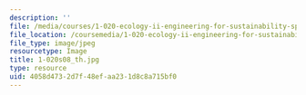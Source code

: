 ```yaml
---
description: ''
file: /media/courses/1-020-ecology-ii-engineering-for-sustainability-spring-2008/4058d4732d7f48efaa231d8c8a715bf0_1-020s08_th.jpg
file_location: /coursemedia/1-020-ecology-ii-engineering-for-sustainability-spring-2008/4058d4732d7f48efaa231d8c8a715bf0_1-020s08_th.jpg
file_type: image/jpeg
resourcetype: Image
title: 1-020s08_th.jpg
type: resource
uid: 4058d473-2d7f-48ef-aa23-1d8c8a715bf0
---
```

